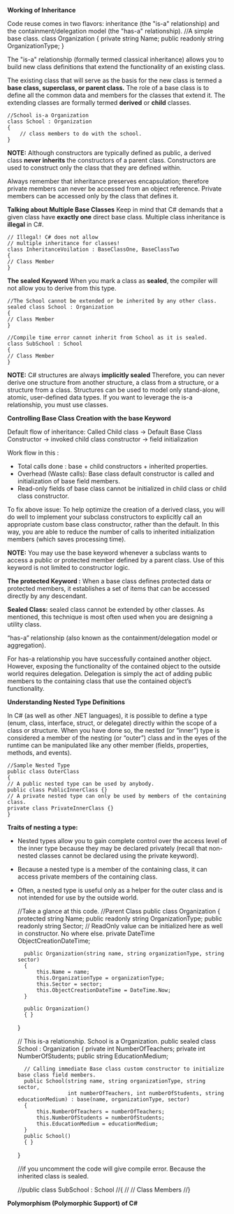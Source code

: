 **Working of Inheritance**

Code reuse comes in two flavors: inheritance (the "is-a" relationship) and the containment/delegation model (the "has-a" relationship).
	//A simple base class.
	class Organization
	{
		private string Name;
		public readonly string OrganizationType;
	}


The "is-a" relationship (formally termed classical inheritance) allows you to build new class definitions that extend the functionality of an existing class.

The existing class that will serve as the basis for the new class is termed a **base class, superclass, or parent class.** The role of a base class is to define all the common data and members for the classes that extend it. The extending classes are formally termed **derived** or **child** classes.

	//School is-a Organization
	class School : Organization
	{
		// class members to do with the school.
	}

**NOTE:** Although constructors are typically defined as public, a derived class **never inherits** the constructors of a parent class. Constructors are used to construct only theclass that they are defined within.

Always remember that inheritance preserves encapsulation; therefore private members can never be accessed from an object reference. Private members can be accessed only by the class that defines it.

**Talking about Multiple Base Classes**
Keep in mind that C# demands that a given class have **exactly one** direct base class. Multiple class inheritance is **illegal** in C#.

	// Illegal! C# does not allow
	// multiple inheritance for classes!
	class InheritanceVoilation : BaseClassOne, BaseClassTwo
	{
	// Class Member
	}
	
**The sealed Keyword**
When you mark a class as **sealed**, the compiler will not allow you to derive from this type.

	//The School cannot be extended or be inherited by any other class.
    sealed class School : Organization
    {
	// Class Member
    }
	
	//Compile time error cannot inherit from School as it is sealed.
	class SubSchool : School
	{
	// Class Member
	}
	
**NOTE:** C# structures are always **implicitly sealed** Therefore, you can never derive one structure from another structure, a class from a structure, or a structure from a class. Structures can be used to model only stand-alone, atomic, user-defined data types. If you want to leverage the is-a relationship, you must use classes.

**Controlling Base Class Creation with the base Keyword**

Default flow of inheritance: Called Child class -> Default Base Class Constructor -> invoked child class constructor -> field initialization

Work flow in this : 
* Total calls done : base + child constructors + inherited properties.
* Overhead (Waste calls): Base class default constructor is called and initialization of base field members.
* Read-only fields of base class cannot be initialized in child class or child class constructor.

To fix above issue: To help optimize the creation of a derived class, you will do well to implement your subclass constructors to explicitly call an appropriate custom
base class constructor, rather than the default. In this way, you are able to reduce the number of calls to inherited initialization members (which saves processing time).

**NOTE:** You may use the base keyword whenever a subclass wants to access a public or protected member defined by a parent class. Use of this keyword is not limited to constructor logic.

**The protected Keyword :** When a base class defines protected data or protected members, it establishes a set of items that can be accessed directly by any descendant. 

**Sealed Class:** sealed class cannot be extended by other classes. As mentioned, this technique is most often used when you are designing a utility class.

“has-a” relationship (also known as the containment/delegation model or aggregation).

For has-a relationship you have successfully contained another object. However, exposing the functionality of the contained object to the outside world requires delegation. Delegation is simply the act of adding public members to the containing class that use the contained object’s functionality.

**Understanding Nested Type Definitions**

In C# (as well as other .NET languages), it is possible to define a type (enum, class, interface, struct, or delegate) directly within the scope of a class or structure. When you have done so, the nested (or “inner”) type is considered a member of the nesting (or “outer”) class and in the eyes of the runtime can be manipulated like any other member (fields, properties, methods, and events). 

	//Sample Nested Type
	public class OuterClass
	{
	// A public nested type can be used by anybody.
	public class PublicInnerClass {}
	// A private nested type can only be used by members of the containing class.
	private class PrivateInnerClass {}
	}
	
**Traits of nesting a type:**
* Nested types allow you to gain complete control over the access level of the inner type because they may be declared privately (recall that non-nested classes cannot be declared
  using the private keyword).
* Because a nested type is a member of the containing class, it can access private members of the containing class.
* Often, a nested type is useful only as a helper for the outer class and is not intended for use by the outside world.

	//Take a glance at this code.
	 //Parent Class
    public class Organization
    {
        protected string Name;
        public readonly string OrganizationType;
        public readonly string Sector; // ReadOnly value can be initialized here as well in constructor. No where else.
        private DateTime ObjectCreationDateTime;

        public Organization(string name, string organizationType, string sector)
        {
            this.Name = name;
            this.OrganizationType = organizationType;
            this.Sector = sector;
            this.ObjectCreationDateTime = DateTime.Now;
        }

        public Organization()
        { }
    }

    // This is-a relationship. School is a Organization.
    public sealed class School : Organization
    {
        private int NumberOfTeachers;
        private int NumberOfStudents;
        public string EducationMedium;

        // Calling immediate Base class custom constructor to initialize base class field members. 
        public School(string name, string organizationType, string sector,
                      int numberOfTeachers, int numberOfStudents, string educationMedium) : base(name, organizationType, sector)
        {
            this.NumberOfTeachers = numberOfTeachers;
            this.NumberOfStudents = numberOfStudents;
            this.EducationMedium = educationMedium;
        }
        public School()
        { }
    }

    //if you uncomment the code will give compile error. Because the inherited class is sealed.

    //public class SubSchool : School
    //{
    //    // Class Members
    //}
	
	
**Polymorphism (Polymorphic Support) of C#**


